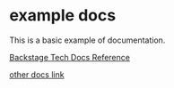 # example docs

This is a basic example of documentation.

[Backstage Tech Docs Reference](https://backstage.io/docs/features/techdocs/)

[other docs link](./link.md)
